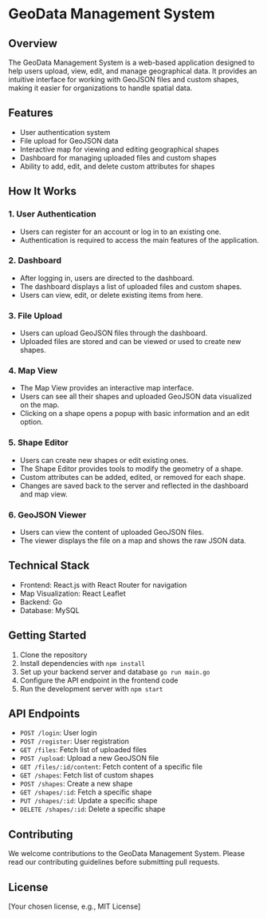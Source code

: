 # GeoData Management System

## Overview

The GeoData Management System is a web-based application designed to help users upload, view, edit, and manage geographical data. It provides an intuitive interface for working with GeoJSON files and custom shapes, making it easier for organizations to handle spatial data.

## Features

- User authentication system
- File upload for GeoJSON data
- Interactive map for viewing and editing geographical shapes
- Dashboard for managing uploaded files and custom shapes
- Ability to add, edit, and delete custom attributes for shapes

## How It Works

### 1. User Authentication

- Users can register for an account or log in to an existing one.
- Authentication is required to access the main features of the application.

### 2. Dashboard

- After logging in, users are directed to the dashboard.
- The dashboard displays a list of uploaded files and custom shapes.
- Users can view, edit, or delete existing items from here.

### 3. File Upload

- Users can upload GeoJSON files through the dashboard.
- Uploaded files are stored and can be viewed or used to create new shapes.

### 4. Map View

- The Map View provides an interactive map interface.
- Users can see all their shapes and uploaded GeoJSON data visualized on the map.
- Clicking on a shape opens a popup with basic information and an edit option.

### 5. Shape Editor

- Users can create new shapes or edit existing ones.
- The Shape Editor provides tools to modify the geometry of a shape.
- Custom attributes can be added, edited, or removed for each shape.
- Changes are saved back to the server and reflected in the dashboard and map view.

### 6. GeoJSON Viewer

- Users can view the content of uploaded GeoJSON files.
- The viewer displays the file on a map and shows the raw JSON data.

## Technical Stack

- Frontend: React.js with React Router for navigation
- Map Visualization: React Leaflet
- Backend: Go
- Database: MySQL

## Getting Started

1. Clone the repository
2. Install dependencies with `npm install`
3. Set up your backend server and database `go run main.go`
4. Configure the API endpoint in the frontend code
5. Run the development server with `npm start`

## API Endpoints

- `POST /login`: User login
- `POST /register`: User registration
- `GET /files`: Fetch list of uploaded files
- `POST /upload`: Upload a new GeoJSON file
- `GET /files/:id/content`: Fetch content of a specific file
- `GET /shapes`: Fetch list of custom shapes
- `POST /shapes`: Create a new shape
- `GET /shapes/:id`: Fetch a specific shape
- `PUT /shapes/:id`: Update a specific shape
- `DELETE /shapes/:id`: Delete a specific shape

## Contributing

We welcome contributions to the GeoData Management System. Please read our contributing guidelines before submitting pull requests.

## License

[Your chosen license, e.g., MIT License]

